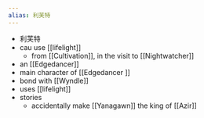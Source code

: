 ```yaml
---
alias: 利芙特
---
```


- 利芙特
- cau use [[lifelight]]
	- from [[Cultivation]], in the visit to [[Nightwatcher]]
- an [[Edgedancer]]
- main character of [[Edgedancer ]]
- bond with [[Wyndle]]
- uses [[lifelight]]
- stories
	- accidentally make [[Yanagawn]] the king of [[Azir]]